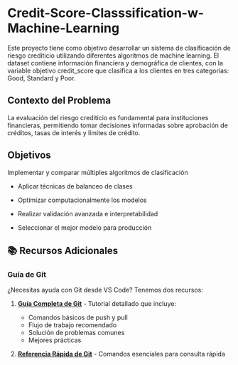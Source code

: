 # Credit-Score-Classsification-w-Machine-Learning
Este proyecto tiene como objetivo desarrollar un sistema de clasificación de riesgo crediticio utilizando diferentes algoritmos de machine learning. El dataset contiene información financiera y demográfica de clientes, con la variable objetivo credit_score que clasifica a los clientes en tres categorías: Good, Standard y Poor.

## Contexto del Problema
La evaluación del riesgo crediticio es fundamental para instituciones financieras, permitiendo tomar decisiones informadas sobre aprobación de créditos, tasas de interés y límites de crédito.

## Objetivos
Implementar y comparar múltiples algoritmos de clasificación

- Aplicar técnicas de balanceo de clases

- Optimizar computacionalmente los modelos

- Realizar validación avanzada e interpretabilidad

- Seleccionar el mejor modelo para producción

## 📚 Recursos Adicionales

### Guía de Git
¿Necesitas ayuda con Git desde VS Code? Tenemos dos recursos:

1. **[Guía Completa de Git](./GIT_TUTORIAL.md)** - Tutorial detallado que incluye:
   - Comandos básicos de push y pull
   - Flujo de trabajo recomendado
   - Solución de problemas comunes
   - Mejores prácticas

2. **[Referencia Rápida de Git](./GIT_QUICK_REFERENCE.md)** - Comandos esenciales para consulta rápida
